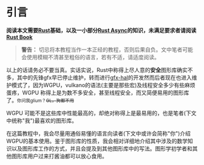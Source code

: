 # 引言

__阅读本文需要[Rust](https://www.rust-lang.org)基础，以及一小部分[Rust Async](https://rust-lang.github.io/async-book/)的知识，未满足要求者请阅读[Rust Book](https://doc.rust-lang.org/book/)__

> __警告：__ 切忌将本教程当作一本正经的教程，否则后果自负。文中笔者可能会使用模糊不清甚至粗俗的语言，若有不适，请适度阅读。

以上的话请务必不要当真。实话实说，Rust中称得上尽人意的**安全**图形库确实不多，其中的先锋gfx早已停止维护，转而进行[gfx-hal](https://github.com/gfx-rs/gfx)的开发<mask>然而后者现在也进入维护模式了，因为WGPU</mask>，vulkano的语法(主要是那些宏)及线程安全多少有些麻烦<mask>蛋疼</mask>，WGPU 称得上是为数不多安全，甚至线程安全，而又简便易用的图形库了。<small>你问我glium？<mask>~~GL，狗都不用~~</mask></small>

WGPU 可能不是这些库中性能最高的，却绝对称得上是最易用的，也是笔者(下文中统称"我")最喜欢的图形库。

在这篇教程中，我会尽量用通俗易懂的语言向读者(下文中或许会简称"你")介绍WGPU的基本使用。鉴于图形库的性质，我会相对详细地介绍其中涉及的数学知识以及图形库工作的方式，并且会提及到其他图形库中的写法。图形学初学者和其他图形库用户过来打酱油都可以放心食用。
